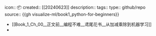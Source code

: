 icon:: 📦
created::  [[20240623]]
description:: 
tags:: 
type:: github/repo
source:: {{gh visualize-ml/book1_python-for-beginners}}

- [[Book_1_Ch_00__正文前__编程不难__鸢尾花书__从加减乘除到机器学习]]
-